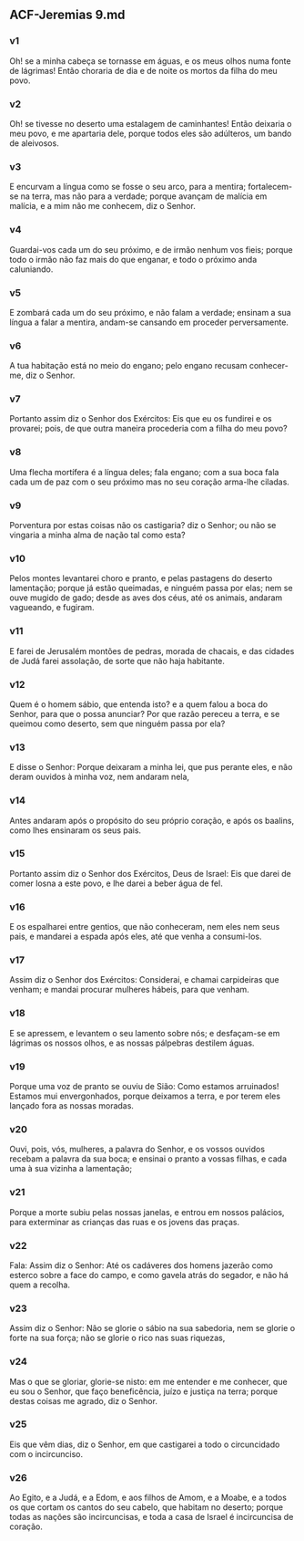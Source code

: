 ## ACF-Jeremias 9.md
### v1
 Oh! se a minha cabeça se tornasse em águas, e os meus olhos numa fonte de lágrimas! Então choraria de dia e de noite os mortos da filha do meu povo.
### v2
 Oh! se tivesse no deserto uma estalagem de caminhantes! Então deixaria o meu povo, e me apartaria dele, porque todos eles são adúlteros, um bando de aleivosos.
### v3
 E encurvam a língua como se fosse o seu arco, para a mentira; fortalecem-se na terra, mas não para a verdade; porque avançam de malícia em malícia, e a mim não me conhecem, diz o Senhor.
### v4
 Guardai-vos cada um do seu próximo, e de irmão nenhum vos fieis; porque todo o irmão não faz mais do que enganar, e todo o próximo anda caluniando.
### v5
 E zombará cada um do seu próximo, e não falam a verdade; ensinam a sua língua a falar a mentira, andam-se cansando em proceder perversamente.
### v6
 A tua habitação está no meio do engano; pelo engano recusam conhecer-me, diz o Senhor.
### v7
 Portanto assim diz o Senhor dos Exércitos: Eis que eu os fundirei e os provarei; pois, de que outra maneira procederia com a filha do meu povo?
### v8
 Uma flecha mortífera é a língua deles; fala engano; com a sua boca fala cada um de paz com o seu próximo mas no seu coração arma-lhe ciladas.
### v9
 Porventura por estas coisas não os castigaria? diz o Senhor; ou não se vingaria a minha alma de nação tal como esta?
### v10
 Pelos montes levantarei choro e pranto, e pelas pastagens do deserto lamentação; porque já estão queimadas, e ninguém passa por elas; nem se ouve mugido de gado; desde as aves dos céus, até os animais, andaram vagueando, e fugiram.
### v11
 E farei de Jerusalém montões de pedras, morada de chacais, e das cidades de Judá farei assolação, de sorte que não haja habitante.
### v12
 Quem é o homem sábio, que entenda isto? e a quem falou a boca do Senhor, para que o possa anunciar? Por que razão pereceu a terra, e se queimou como deserto, sem que ninguém passa por ela?
### v13
 E disse o Senhor: Porque deixaram a minha lei, que pus perante eles, e não deram ouvidos à minha voz, nem andaram nela,
### v14
 Antes andaram após o propósito do seu próprio coração, e após os baalins, como lhes ensinaram os seus pais.
### v15
 Portanto assim diz o Senhor dos Exércitos, Deus de Israel: Eis que darei de comer losna a este povo, e lhe darei a beber água de fel.
### v16
 E os espalharei entre gentios, que não conheceram, nem eles nem seus pais, e mandarei a espada após eles, até que venha a consumi-los.
### v17
 Assim diz o Senhor dos Exércitos: Considerai, e chamai carpideiras que venham; e mandai procurar mulheres hábeis, para que venham.
### v18
 E se apressem, e levantem o seu lamento sobre nós; e desfaçam-se em lágrimas os nossos olhos, e as nossas pálpebras destilem águas.
### v19
 Porque uma voz de pranto se ouviu de Sião: Como estamos arruinados! Estamos mui envergonhados, porque deixamos a terra, e por terem eles lançado fora as nossas moradas.
### v20
 Ouvi, pois, vós, mulheres, a palavra do Senhor, e os vossos ouvidos recebam a palavra da sua boca; e ensinai o pranto a vossas filhas, e cada uma à sua vizinha a lamentação;
### v21
 Porque a morte subiu pelas nossas janelas, e entrou em nossos palácios, para exterminar as crianças das ruas e os jovens das praças.
### v22
 Fala: Assim diz o Senhor: Até os cadáveres dos homens jazerão como esterco sobre a face do campo, e como gavela atrás do segador, e não há quem a recolha.
### v23
 Assim diz o Senhor: Não se glorie o sábio na sua sabedoria, nem se glorie o forte na sua força; não se glorie o rico nas suas riquezas,
### v24
 Mas o que se gloriar, glorie-se nisto: em me entender e me conhecer, que eu sou o Senhor, que faço beneficência, juízo e justiça na terra; porque destas coisas me agrado, diz o Senhor.
### v25
 Eis que vêm dias, diz o Senhor, em que castigarei a todo o circuncidado com o incircunciso.
### v26
 Ao Egito, e a Judá, e a Edom, e aos filhos de Amom, e a Moabe, e a todos os que cortam os cantos do seu cabelo, que habitam no deserto; porque todas as nações são incircuncisas, e toda a casa de Israel é incircuncisa de coração.
